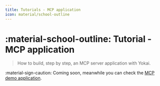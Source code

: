 ```yaml
---
title: Tutorials - MCP application
icon: material/school-outline
---
```


# :material-school-outline: Tutorial - MCP application

> How to build, step by step, an MCP server application with Yokai.

:material-sign-caution: Coming soon, meanwhile you can check the [MCP demo application](../demos/mcp-application.md).